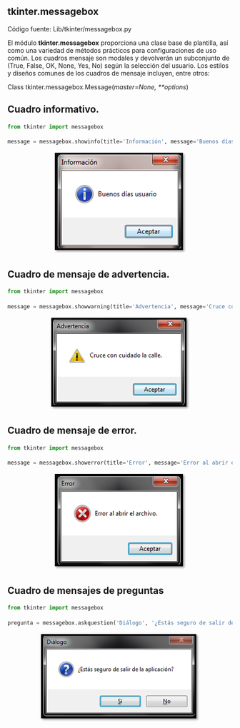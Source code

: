 ## tkinter.messagebox  

Código fuente: Lib/tkinter/messagebox.py

El módulo **tkinter.messagebox** proporciona una clase base de plantilla, así como una variedad de métodos prácticos para configuraciones de uso común. Los cuadros mensaje son modales y devolverán un subconjunto de (True, False, OK, None, Yes, No) según la selección del usuario. Los estilos y diseños comunes de los cuadros de mensaje incluyen, entre otros:  


Class tkinter.messagebox.Message(*master=None,* *\*\*options*)


## Cuadro informativo.  

```python
from tkinter import messagebox

message = messagebox.showinfo(title='Información', message='Buenos días usuario.')
```

<p align="center">
    <img src="img/01.png">
</p>


## Cuadro de mensaje de advertencia.  

```python
from tkinter import messagebox

message = messagebox.showwarning(title='Advertencia', message='Cruce con cuidado la calle.')
```

<p align="center">
    <img src="img/02.png">
</p>

## Cuadro de mensaje de error.

```python
from tkinter import messagebox

message = messagebox.showerror(title='Error', message='Error al abrir el archivo.')
```

<p align="center">
    <img src="img/03.png">
</p>

## Cuadro de mensajes de preguntas  

```python
from tkinter import messagebox

pregunta = messagebox.askquestion('Diálogo', '¿Estás seguro de salir de la aplicación?')

```
<p align="center">
    <img src="img/04.png">
</p>

